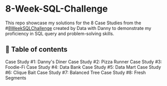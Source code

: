 # 8-Week-SQL-Challenge
This repo showcase my solutions for the 8 Case Studies from the #[8WeekSQLChallenge](https://8weeksqlchallenge.com/) created by Data with Danny to demonstrate my proficiency in SQL query and problem-solving skills.
## 📑 Table of contents
Case Study #1: Danny's Diner
Case Study #2: Pizza Runner
Case Study #3: Foodie-Fi
Case Study #4: Data Bank
Case Study #5: Data Mart
Case Study #6: Clique Bait
Case Study #7: Balanced Tree
Case Study #8: Fresh Segments
